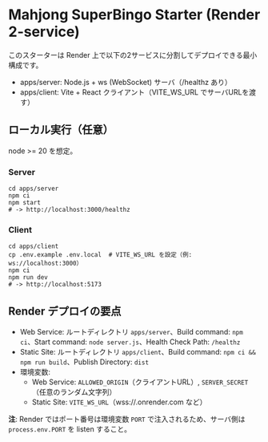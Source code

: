 # Mahjong SuperBingo Starter (Render 2-service)

このスターターは Render 上で以下の2サービスに分割してデプロイできる最小構成です。

- apps/server: Node.js + ws (WebSocket) サーバ（/healthz あり）
- apps/client: Vite + React クライアント（VITE_WS_URL でサーバURLを渡す）

## ローカル実行（任意）
node >= 20 を想定。

### Server
```
cd apps/server
npm ci
npm start
# -> http://localhost:3000/healthz
```

### Client
```
cd apps/client
cp .env.example .env.local  # VITE_WS_URL を設定（例: ws://localhost:3000）
npm ci
npm run dev
# -> http://localhost:5173
```

## Render デプロイの要点
- Web Service: ルートディレクトリ `apps/server`、Build command: `npm ci`、Start command: `node server.js`、Health Check Path: `/healthz`
- Static Site: ルートディレクトリ `apps/client`、Build command: `npm ci && npm run build`、Publish Directory: `dist`
- 環境変数: 
  - Web Service: `ALLOWED_ORIGIN`（クライアントURL）, `SERVER_SECRET`（任意のランダム文字列）
  - Static Site: `VITE_WS_URL`（wss://<server>.onrender.com など）

**注**: Render ではポート番号は環境変数 `PORT` で注入されるため、サーバ側は `process.env.PORT` を listen すること。
